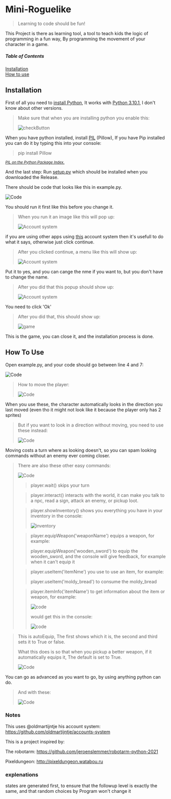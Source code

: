 # Mini-Roguelike
>Learning to code should be fun!

This Project is there as learning tool, a tool to teach kids the logic of programming in a fun way, By programming the movement of your character in a game.

##### Table of Contents  
[Installation](#installation)  
[How to use](#how-to-use)  

## Installation

First of all you need to <a href='https://www.python.org/downloads/'>install Python</a>, It works with <a href='https://www.python.org/downloads/release/python-3101/'>Python 3.10.1</a>, I don't know about other versions.
>Make sure that when you are installing python you enable this:
>
>![checkButton](sprites/readme/readmePython.png)

When you have python installed, install <a href="https://pillow.readthedocs.io/en/stable/installation.html">PIL</a> (Pillow),
If you have Pip installed you can do it by typing this into your console:
>pip install Pillow

<small><i><a href='https://pypi.org/project/Pillow/'>PIL on the Python Package Index.</a></i></small>

And the last step: Run <a href="https://github.com/oldmartijntje/Mini-Roguelike/blob/main/setup.py">setup.py</a> which should be installed when you downloaded the Release.

There should be code that looks like this in example.py.

![Code](sprites/readme/examplepy.png)

You should run it first like this before you change it.

>When you run it an image like this will pop up:
>
>![Account system](sprites/readme/account1.png)

if you are using other apps using <a href="https://github.com/oldmartijntje/accounts-system">this</a> account system then it's usefull to do what it says, otherwise just click continue.

>After you clicked continue, a menu like this will show up:
>
>![Account system](sprites/readme/account2.png)

Put it to yes, and you can cange the nme if you want to, but you don't have to change the name.

>After you did that this popup should show up:
>
>![Account system](sprites/readme/account3.png)

You need to click 'Ok'

>After you did that, this should show up:
>
>![game](sprites/readme/game.png)

This is the game, you can close it, and the installation process is done.

## How To Use
Open example.py, and your code should go between line 4 and 7:

![Code](sprites/readme/examplepy.png)

>How to move the player:
>
>![Code](sprites/readme/use1.png)

When you use these, the character automatically looks in the direction you last moved (even tho it might not look like it because the player only has 2 sprites)

>But if you want to look in a direction without moving, you need to use these instead:
>
>![Code](sprites/readme/use2.png)

Moving costs a turn where as looking doesn't, so you can spam looking commands without an enemy ever coming closer. 

>There are also these other easy commands:
>
>![Code](sprites/readme/use3.png)
>
>>player.wait() skips your turn
>
>>player.interact() interacts with the world, it can make you talk to a npc, read a sign, attack an enemy, or pickup loot.
>
>>player.showInventory() shows you everything you have in your inventory in the console:
>>
>>![inventory](sprites/readme/inventory.png)
>
>>player.equipWeapon('weaponName') equips a weapon, for example:
>>
>>player.equipWeapon('wooden_sword') to equip the wooden_sword, and the console will give feedback, for example when it can't equip it
>
>>player.useItem('itemNme') you use to use an item, for example:
>>
>>player.useItem('moldy_bread') to consume the moldy_bread
>
>>player.itemInfo('itemName') to get information about the item or weapon, for example:
>>
>>![code](sprites/readme/use4.png)
>>
>>would get this in the console:
>>
>>![code](sprites/readme/info.png)

>This is autoEquip, The first shows which it is, the second and third sets it to True or false.
>
>What this does is so that when you pickup a better weapon, if it automatically equips it, The default is set to True.
>
>![Code](sprites/readme/use5.png)

You can go as advanced as you want to go, by using anything python can do.

>And with these:
>
>![Code](sprites/readme/use6.png)


### Notes
This uses @oldmartijntje his account system: https://github.com/oldmartijntje/accounts-system

This is a project inspired by:

The robotarm: https://github.com/jeroenslemmer/robotarm-python-2021

Pixeldungeon: http://pixeldungeon.watabou.ru

### explenations
states are generated first, to ensure that the followup level is exactly the same, and that random choices by Program won't change it